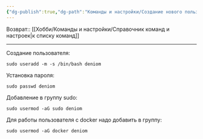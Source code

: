 ```yaml
---
{"dg-publish":true,"dg-path":"Команды и настройки/Создание нового пользователя Linux.md","permalink":"/komandy-i-nastrojki/sozdanie-novogo-polzovatelya-linux/","updated":"2024-09-24T22:30:18+03:00"}
---
```


Возврат:: [[Хобби/Команды и настройки/Справочник команд и настроек\|к списку команд]]

---

Создание пользователя:
```shell
sudo useradd -m -s /bin/bash deniom
```

Установка пароля:
```shell
sudo passwd deniom
```

Добавление в группу sudo:
```shell
sudo usermod -aG sudo deniom
```

Для работы пользователя с docker надо добавить в группу:
```shell
sudo usermod -aG docker deniom
```